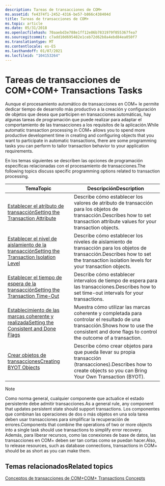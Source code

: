 ```yaml
---
description: Tareas de transacciones de COM+
ms.assetid: fe4374f1-2452-4316-be57-b866c438404d
title: Tareas de transacciones de COM+
ms.topic: article
ms.date: 05/31/2018
ms.openlocfilehash: 70aaebd3e788e1ff12e86b7831979f055367fea7
ms.sourcegitcommit: c7add10d695482e1ceb72d62b8a4ebd84ea050f7
ms.translationtype: MT
ms.contentlocale: es-ES
ms.lasthandoff: 01/07/2021
ms.locfileid: "104153264"
---
```

# <a name="com-transactions-tasks"></a><span data-ttu-id="addf7-103">Tareas de transacciones de COM+</span><span class="sxs-lookup"><span data-stu-id="addf7-103">COM+ Transactions Tasks</span></span>

<span data-ttu-id="addf7-104">Aunque el procesamiento automático de transacciones en COM+ le permite dedicar tiempo de desarrollo más productivo a la creación y configuración de objetos que desea que participen en transacciones automáticas, hay algunas tareas de programación que puede realizar para adaptar el comportamiento de las transacciones a los requisitos de la aplicación.</span><span class="sxs-lookup"><span data-stu-id="addf7-104">While automatic transaction processing in COM+ allows you to spend more productive development time in creating and configuring objects that you want to participate in automatic transactions, there are some programming tasks you can perform to tailor transaction behavior to your application requirements.</span></span>

<span data-ttu-id="addf7-105">En los temas siguientes se describen las opciones de programación específicas relacionadas con el procesamiento de transacciones.</span><span class="sxs-lookup"><span data-stu-id="addf7-105">The following topics discuss specific programming options related to transaction processing.</span></span>



| <span data-ttu-id="addf7-106">Tema</span><span class="sxs-lookup"><span data-stu-id="addf7-106">Topic</span></span>                                                                                             | <span data-ttu-id="addf7-107">Descripción</span><span class="sxs-lookup"><span data-stu-id="addf7-107">Description</span></span>                                                                                        |
|---------------------------------------------------------------------------------------------------|----------------------------------------------------------------------------------------------------|
| [<span data-ttu-id="addf7-108">Establecer el atributo de transacción</span><span class="sxs-lookup"><span data-stu-id="addf7-108">Setting the Transaction Attribute</span></span>](setting-the-transaction-attribute.md)<br/>             | <span data-ttu-id="addf7-109">Describe cómo establecer los valores de atributo de transacción para los objetos de transacción.</span><span class="sxs-lookup"><span data-stu-id="addf7-109">Describes how to set transaction attribute values for your transaction objects.</span></span><br/>         |
| [<span data-ttu-id="addf7-110">Establecer el nivel de aislamiento de la transacción</span><span class="sxs-lookup"><span data-stu-id="addf7-110">Setting the Transaction Isolation Level</span></span>](setting-the-transaction-isolation-level.md)<br/> | <span data-ttu-id="addf7-111">Describe cómo establecer los niveles de aislamiento de transacción para los objetos de transacción.</span><span class="sxs-lookup"><span data-stu-id="addf7-111">Describes how to set the transaction isolation levels for your transaction objects.</span></span><br/>     |
| [<span data-ttu-id="addf7-112">Establecer el tiempo de espera de la transacción</span><span class="sxs-lookup"><span data-stu-id="addf7-112">Setting the Transaction Time-Out</span></span>](setting-the-transaction-time-out.md)<br/>               | <span data-ttu-id="addf7-113">Describe cómo establecer intervalos de tiempo de espera para las transacciones.</span><span class="sxs-lookup"><span data-stu-id="addf7-113">Describes how to set time-out intervals for your transactions.</span></span><br/>                          |
| [<span data-ttu-id="addf7-114">Establecimiento de las marcas coherente y realizada</span><span class="sxs-lookup"><span data-stu-id="addf7-114">Setting the Consistent and Done Flags</span></span>](setting-the-consistent-and-done-flags.md)<br/>     | <span data-ttu-id="addf7-115">Muestra cómo utilizar las marcas coherente y completada para controlar el resultado de una transacción.</span><span class="sxs-lookup"><span data-stu-id="addf7-115">Shows how to use the consistent and done flags to control the outcome of a transaction.</span></span><br/> |
| [<span data-ttu-id="addf7-116">Crear objetos de transacciones</span><span class="sxs-lookup"><span data-stu-id="addf7-116">Creating BYOT Objects</span></span>](creating-byot-objects.md)<br/>                                     | <span data-ttu-id="addf7-117">Describe cómo crear objetos para que pueda llevar su propia transacción (transacciones).</span><span class="sxs-lookup"><span data-stu-id="addf7-117">Describes how to create objects so you can Bring Your Own Transaction (BYOT).</span></span><br/>           |



 

> [!Note]  
> <span data-ttu-id="addf7-118">Como norma general, cualquier componente que actualice el estado persistente debe admitir transacciones.</span><span class="sxs-lookup"><span data-stu-id="addf7-118">As a general rule, any component that updates persistent state should support transactions.</span></span> <span data-ttu-id="addf7-119">Los componentes que combinan las operaciones de dos o más objetos en una sola tarea deben usar transacciones para simplificar la recuperación de errores.</span><span class="sxs-lookup"><span data-stu-id="addf7-119">Components that combine the operations of two or more objects into a single task should use transactions to simplify error recovery.</span></span> <span data-ttu-id="addf7-120">Además, para liberar recursos, como las conexiones de base de datos, las transacciones en COM+ deben ser tan cortas como se puedan hacer.</span><span class="sxs-lookup"><span data-stu-id="addf7-120">Also, to release resources, such as database connections, transactions in COM+ should be as short as you can make them.</span></span>

 

## <a name="related-topics"></a><span data-ttu-id="addf7-121">Temas relacionados</span><span class="sxs-lookup"><span data-stu-id="addf7-121">Related topics</span></span>

<dl> <dt>

[<span data-ttu-id="addf7-122">Conceptos de transacciones de COM+</span><span class="sxs-lookup"><span data-stu-id="addf7-122">COM+ Transactions Concepts</span></span>](com--transactions-concepts.md)
</dt> </dl>

 

 




